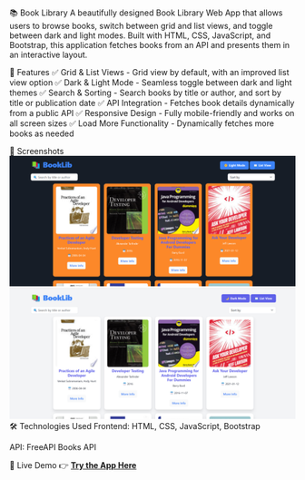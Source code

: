 📚 Book Library
A beautifully designed Book Library Web App that allows users to browse books, switch between grid and list views, and toggle between dark and light modes. Built with HTML, CSS, JavaScript, and Bootstrap, this application fetches books from an API and presents them in an interactive layout.

🚀 Features
✅ Grid & List Views - Grid view by default, with an improved list view option
✅ Dark & Light Mode - Seamless toggle between dark and light themes
✅ Search & Sorting - Search books by title or author, and sort by title or publication date
✅ API Integration - Fetches book details dynamically from a public API
✅ Responsive Design - Fully mobile-friendly and works on all screen sizes
✅ Load More Functionality - Dynamically fetches more books as needed

🎨 Screenshots
![Dark Mode View](dark-mode.png)  
![Light Mode View](light-mode.png)  
🛠️ Technologies Used
Frontend: HTML, CSS, JavaScript, Bootstrap

API: FreeAPI Books API

🔗 Live Demo
👉 **[Try the App Here]()**
